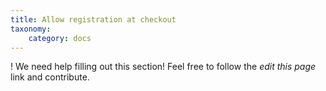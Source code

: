 ```yaml
---
title: Allow registration at checkout
taxonomy:
    category: docs
---
```


! We need help filling out this section! Feel free to follow the *edit this page* link and contribute.
